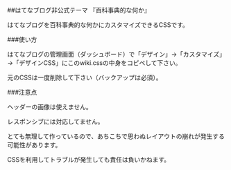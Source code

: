 ##はてなブログ非公式テーマ 『百科事典的な何か』

はてなブログを百科事典的な何かにカスタマイズできるCSSです。

###使い方

はてなブログの管理画面（ダッシュボード）で「デザイン」→「カスタマイズ」→「デザインCSS」にこのwiki.cssの中身をコピペして下さい。

元のCSSは一度削除して下さい（バックアップは必須）。

###注意点

ヘッダーの画像は使えません。

レスポンシブには対応してません。

とても無理して作っているので、あちこちで思わぬレイアウトの崩れが発生する可能性があります。

CSSを利用してトラブルが発生しても責任は負いかねます。
